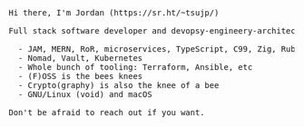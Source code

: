 <pre>
Hi there, I'm Jordan (https://sr.ht/~tsujp/)

Full stack software developer and devopsy-engineery-architecty stuff

  - JAM, MERN, RoR, microservices, TypeScript, C99, Zig, Ruby, Bash
  - Nomad, Vault, Kubernetes
  - Whole bunch of tooling: Terraform, Ansible, etc
  - (F)OSS is the bees knees
  - Crypto(graphy) is also the knee of a bee
  - GNU/Linux (void) and macOS

Don't be afraid to reach out if you want.
</pre>

